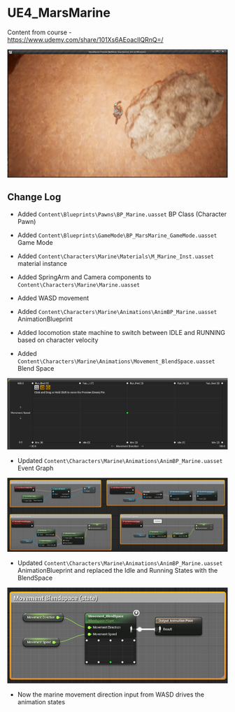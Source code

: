 # UE4_MarsMarine
Content from course - https://www.udemy.com/share/101Xs6AEoacllQRnQ=/

![image_1](images/image_1.png)

## Change Log

* Added `Content\Blueprints\Pawns\BP_Marine.uasset` BP Class (Character Pawn)

* Added `Content\Blueprints\GameMode\BP_MarsMarine_GameMode.uasset` Game Mode

* Added `Content\Characters\Marine\Materials\M_Marine_Inst.uasset` material instance

* Added SpringArm and Camera components to `Content\Characters\Marine\Marine.uasset`

* Added WASD movement

* Added `Content\Characters\Marine\Animations\AnimBP_Marine.uasset` AnimationBlueprint

* Added locomotion state machine to switch between IDLE and RUNNING based on character velocity

* Added `Content\Characters\Marine\Animations\Movement_BlendSpace.uasset` Blend Space

![image_2](images/image_2.png)

* Updated `Content\Characters\Marine\Animations\AnimBP_Marine.uasset` Event Graph

![image_3](images/image_3.png)

* Updated `Content\Characters\Marine\Animations\AnimBP_Marine.uasset` AnimationBlueprint and replaced the Idle and Running States with the BlendSpace

![image_4](images/image_4.png)

* Now the marine movement direction input from WASD drives the animation states
